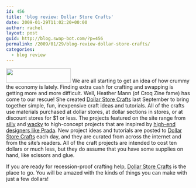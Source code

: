 ```yaml
---
id: 456
title: 'blog review: Dollar Store Crafts'
date: 2009-01-29T11:02:20+00:00
author: rachel
layout: post
guid: http://blog.swap-bot.com/?p=456
permalink: /2009/01/29/blog-review-dollar-store-crafts/
categories:
  - blog review
---
```

[<img src="http://blog.swap-bot.com/wp-content/uploads/2009/01/dollarstorecrafts.png" alt="" title="dollarstorecrafts" width="177" height="39" class="alignleft size-full wp-image-457" />](http://dollarstorecrafts.com/) We are all starting to get an idea of how crummy the economy is lately. Finding extra cash for crafting and swapping is getting more and more difficult. Well, Heather Mann (of Croq Zine fame) has come to our rescue! She created [Dollar Store Crafts](http://dollarstorecrafts.com/) last September to bring together simple, fun, inexpensive craft ideas and tutorials. All of the crafts use materials purchased at dollar stores, at dollar sections in stores, or at discount stores for $1 or less. The projects featured on the site range from [silly](http://dollarstorecrafts.com/2009/01/toy-animal-rug/) and [wacky](http://dollarstorecrafts.com/2009/01/make-a-dress-out-of-bath-poufs/) to high-concept projects that are inspired by [high-end designers like Prada](http://dollarstorecrafts.com/2009/01/make-prada-earrings/). New project ideas and tutorials are posted to [Dollar Store Crafts](http://dollarstorecrafts.com/) each day, and they are curated from across the internet and from the site&#8217;s readers. All of the craft projects are intended to cost ten dollars or much less, but they do assume that you have some supplies on hand, like scissors and glue. 

If you are ready for recession-proof crafting help, [Dollar Store Crafts](http://dollarstorecrafts.com/) is the place to go. You will be amazed with the kinds of things you can make with just a few dollars!